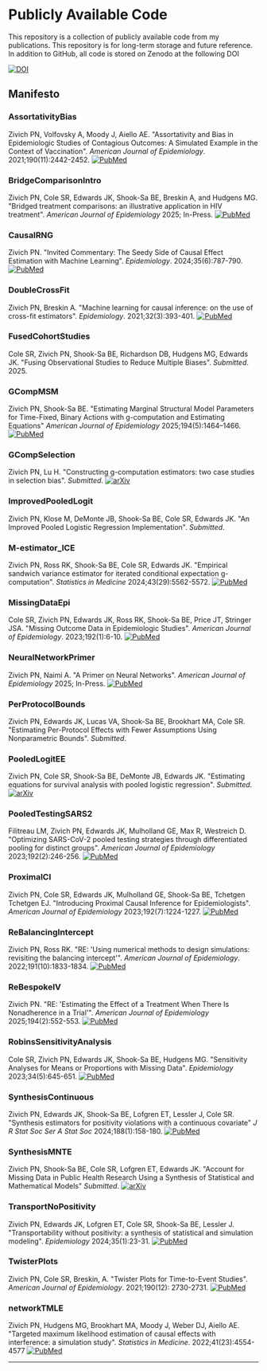 # Publicly Available Code

This repository is a collection of publicly available code from my publications. This repository is for
long-term storage and future reference. In addition to GitHub, all code is stored on Zenodo at the following DOI

[![DOI](https://zenodo.org/badge/258263929.svg)](https://zenodo.org/badge/latestdoi/258263929)

## Manifesto

### AssortativityBias
Zivich PN, Volfovsky A, Moody J, Aiello AE. "Assortativity and Bias in Epidemiologic Studies of Contagious 
Outcomes: A Simulated Example in the Context of Vaccination". *American Journal of Epidemiology*. 
2021;190(11):2442-2452.
[![PubMed](https://img.shields.io/badge/PubMed-34089053-0047AB.svg)](https://pubmed.ncbi.nlm.nih.gov/34089053/)

### BridgeComparisonIntro
Zivich PN, Cole SR, Edwards JK, Shook-Sa BE, Breskin A, and Hudgens MG. "Bridged treatment comparisons: an illustrative
application in HIV treatment". *American Journal of Epidemiology* 2025; In-Press.
[![PubMed](https://img.shields.io/badge/PubMed-39218437-0047AB.svg)](https://pubmed.ncbi.nlm.nih.gov/39218437/)

### CausalRNG
Zivich PN. "Invited Commentary: The Seedy Side of Causal Effect Estimation with Machine Learning". *Epidemiology*.
2024;35(6):787-790.
[![PubMed](https://img.shields.io/badge/PubMed-39150866-0047AB.svg)](https://pubmed.ncbi.nlm.nih.gov/39150866/)

### DoubleCrossFit
Zivich PN, Breskin A. "Machine learning for causal inference: on the use of cross-fit estimators". *Epidemiology*. 
2021;32(3):393-401.
[![PubMed](https://img.shields.io/badge/PubMed-33591058-0047AB.svg)](https://pubmed.ncbi.nlm.nih.gov/33591058/)

### FusedCohortStudies
Cole SR, Zivich PN, Shook-Sa BE, Richardson DB, Hudgens MG, Edwards JK. "Fusing Observational Studies to Reduce
Multiple Biases". *Submitted*. 2025.

### GCompMSM
Zivich PN, Shook-Sa BE. "Estimating Marginal Structural Model Parameters for Time-Fixed, Binary Actions with
g-computation and Estimating Equations" *American Journal of Epidemiology* 2025;194(5):1464–1466.
[![PubMed](https://img.shields.io/badge/PubMed-39191643-0047AB.svg)](https://pubmed.ncbi.nlm.nih.gov/39191643/)

### GCompSelection
Zivich PN, Lu H. "Constructing g-computation estimators: two case studies in selection bias". *Submitted*.
[![arXiv](https://img.shields.io/badge/arXiv-2506.03347-b31b1b.svg)](https://arxiv.org/abs/2506.03347)

### ImprovedPooledLogit
Zivich PN, Klose M, DeMonte JB, Shook-Sa BE, Cole SR, Edwards JK. "An Improved Pooled Logistic Regression
Implementation". *Submitted*.

### M-estimator_ICE
Zivich PN, Ross RK, Shook-Sa BE, Cole SR, Edwards JK. "Empirical sandwich variance estimator for iterated conditional
expectation g-computation". *Statistics in Medicine* 2024;43(29):5562-5572.
[![PubMed](https://img.shields.io/badge/PubMed-39489722-0047AB.svg)](https://pubmed.ncbi.nlm.nih.gov/39489722/)

### MissingDataEpi
Cole SR, Zivich PN, Edwards JK, Ross RK, Shook-Sa BE, Price JT, Stringer JSA. "Missing Outcome Data in Epidemiologic
Studies". *American Journal of Epidemiology*. 2023;192(1):6-10.
[![PubMed](https://img.shields.io/badge/PubMed-36222655-0047AB.svg)](https://pubmed.ncbi.nlm.nih.gov/36222655/)

### NeuralNetworkPrimer
Zivich PN, Naimi A. "A Primer on Neural Networks". *American Journal of Epidemiology* 2025; In-Press.
[![PubMed](https://img.shields.io/badge/PubMed-39358996-0047AB.svg)](https://pubmed.ncbi.nlm.nih.gov/39358996/)

### PerProtocolBounds
Zivich PN, Edwards JK, Lucas VA, Shook-Sa BE, Brookhart MA, Cole SR. "Estimating Per-Protocol Effects with Fewer
Assumptions Using Nonparametric Bounds". *Submitted*.

### PooledLogitEE
Zivich PN, Cole SR, Shook-Sa BE, DeMonte JB, Edwards JK. "Estimating equations for survival analysis with pooled
logistic regression". *Submitted*.
[![arXiv](https://img.shields.io/badge/arXiv-2504.13291-b31b1b.svg)](https://arxiv.org/abs/2504.13291)

### PooledTestingSARS2
Filitreau LM, Zivich PN, Edwards JK, Mulholland GE, Max R, Westreich D. "Optimizing SARS-CoV-2 pooled testing strategies
through differentiated pooling for distinct groups". *American Journal of Epidemiology* 2023;192(2):246-256.
[![PubMed](https://img.shields.io/badge/PubMed-36222677-0047AB.svg)](https://pubmed.ncbi.nlm.nih.gov/36222677/)

### ProximalCI
Zivich PN, Cole SR, Edwards JK, Mulholland GE, Shook-Sa BE, Tchetgen Tchetgen EJ. "Introducing Proximal Causal Inference
for Epidemiologists". *American Journal of Epidemiology* 2023;192(7):1224-1227.
[![PubMed](https://img.shields.io/badge/PubMed-37005072-0047AB.svg)](https://pubmed.ncbi.nlm.nih.gov/37005072/)

### ReBalancingIntercept
Zivich PN, Ross RK. "RE: 'Using numerical methods to design simulations: revisiting the balancing intercept'". 
*American Journal of Epidemiology*. 2022;191(10):1833-1834.
[![PubMed](https://img.shields.io/badge/PubMed-35513352-0047AB.svg)](https://pubmed.ncbi.nlm.nih.gov/35513352/)

### ReBespokeIV
Zivich PN. "RE: 'Estimating the Effect of a Treatment When There Is Nonadherence in a Trial'".
*American Journal of Epidemiology* 2025;194(2):552-553.
[![PubMed](https://img.shields.io/badge/PubMed-39136209-0047AB.svg)](https://pubmed.ncbi.nlm.nih.gov/39136209/)

### RobinsSensitivityAnalysis
Cole SR, Zivich PN, Edwards JK, Shook-Sa BE, Hudgens MG. "Sensitivity Analyses for Means or Proportions with Missing
Data". *Epidemiology* 2023;34(5):645-651.
[![PubMed](https://img.shields.io/badge/PubMed-37155639-0047AB.svg)](https://pubmed.ncbi.nlm.nih.gov/37155639/)

### SynthesisContinuous
Zivich PN, Edwards JK, Shook-Sa BE, Lofgren ET, Lessler J, Cole SR. "Synthesis estimators for positivity violations
with a continuous covariate" *J R Stat Soc Ser A Stat Soc* 2024;188(1):158-180.
[![PubMed](https://img.shields.io/badge/PubMed-39810877-0047AB.svg)](https://pubmed.ncbi.nlm.nih.gov/39810877/)

### SynthesisMNTE
Zivich PN, Shook-Sa BE, Cole SR, Lofgren ET, Edwards JK. "Account for Missing Data in Public Health Research
Using a Synthesis of Statistical and Mathematical Models" *Submitted*.
[![arXiv](https://img.shields.io/badge/arXiv-2503.02789-b31b1b.svg)](https://arxiv.org/abs/2503.02789)

### TransportNoPositivity
Zivich PN, Edwards JK, Lofgren ET, Cole SR, Shook-Sa BE, Lessler J. "Transportability without positivity: a synthesis
of statistical and simulation modeling". *Epidemiology* 2024;35(1):23-31.
[![PubMed](https://img.shields.io/badge/PubMed-37757864-0047AB.svg)](https://pubmed.ncbi.nlm.nih.gov/37757864/)

### TwisterPlots
Zivich PN, Cole SR, Breskin, A. "Twister Plots for Time-to-Event Studies". *American Journal of Epidemiology*. 
2021;190(12): 2730-2731.
[![PubMed](https://img.shields.io/badge/PubMed-34508263-0047AB.svg)](https://pubmed.ncbi.nlm.nih.gov/34508263/)

### networkTMLE
Zivich PN, Hudgens MG, Brookhart MA, Moody J, Weber DJ, Aiello AE. "Targeted maximum likelihood estimation of causal
effects with interference: a simulation study". *Statistics in Medicine*. 2022;41(23):4554-4577
[![PubMed](https://img.shields.io/badge/PubMed-35852017-0047AB.svg)](https://pubmed.ncbi.nlm.nih.gov/35852017/)

-------------------------------------
